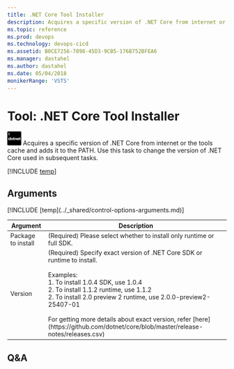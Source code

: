```yaml
---
title: .NET Core Tool Installer
description: Acquires a specific version of .NET Core from internet or the tools cache and adds it to the PATH. Use this task to change the version of .NET Core used in subsequent tasks.
ms.topic: reference
ms.prod: devops
ms.technology: devops-cicd
ms.assetid: B0CE7256-7898-45D3-9CB5-176B752BFEA6
ms.manager: dastahel
ms.author: dastahel
ms.date: 05/04/2018
monikerRange: 'VSTS'
---
```


# Tool: .NET Core Tool Installer

![](_img/dotnetcoreinstaller.png) Acquires a specific version of .NET Core from internet or the tools cache and adds it to the PATH. Use this task to change the version of .NET Core used in subsequent tasks.

[!INCLUDE [temp](../_shared/yaml/DotNetCoreInstallerV0.0.md)]

## Arguments

<table><thead><tr><th>Argument</th><th>Description</th></tr></thead>
<tr><td>Package to install</td><td>(Required) Please select whether to install only runtime or full SDK.</td></tr>
<tr><td>Version</td><td>(Required) Specify exact version of .NET Core SDK or runtime to install.<br/><br/>Examples:<br/>1. To install 1.0.4 SDK, use 1.0.4<br/>2. To install 1.1.2 runtime, use 1.1.2<br/>2. To install 2.0 preview 2 runtime, use 2.0.0-preview2-25407-01<br/><br/>For getting more details about exact version, refer [here](https://github.com/dotnet/core/blob/master/release-notes/releases.csv)</td></tr>
[!INCLUDE [temp](../_shared/control-options-arguments.md)]
</table>

## Q&A

<!-- BEGINSECTION class="md-qanda" -->

<!-- ENDSECTION -->

